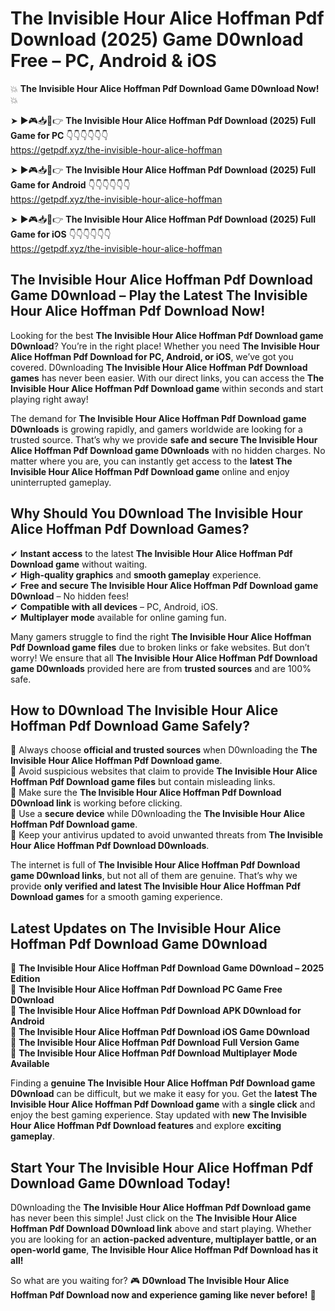 # The Invisible Hour Alice Hoffman Pdf Download (2025) Game D0wnload Free – PC, Android & iOS

💥 **The Invisible Hour Alice Hoffman Pdf Download Game D0wnload Now!** 💥  

➤ ►🎮📥📱👉 **The Invisible Hour Alice Hoffman Pdf Download (2025) Full Game for PC** 👇👇👇👇👇👇  
https://getpdf.xyz/the-invisible-hour-alice-hoffman  

➤ ►🎮📥📱👉 **The Invisible Hour Alice Hoffman Pdf Download (2025) Full Game for Android** 👇👇👇👇👇👇  
https://getpdf.xyz/the-invisible-hour-alice-hoffman  

➤ ►🎮📥📱👉 **The Invisible Hour Alice Hoffman Pdf Download (2025) Full Game for iOS** 👇👇👇👇👇👇  
https://getpdf.xyz/the-invisible-hour-alice-hoffman  

## The Invisible Hour Alice Hoffman Pdf Download Game D0wnload – Play the Latest The Invisible Hour Alice Hoffman Pdf Download Now!

Looking for the best **The Invisible Hour Alice Hoffman Pdf Download game D0wnload**? You’re in the right place! Whether you need **The Invisible Hour Alice Hoffman Pdf Download for PC, Android, or iOS**, we’ve got you covered. D0wnloading **The Invisible Hour Alice Hoffman Pdf Download games** has never been easier. With our direct links, you can access the **The Invisible Hour Alice Hoffman Pdf Download game** within seconds and start playing right away!  

The demand for **The Invisible Hour Alice Hoffman Pdf Download game D0wnloads** is growing rapidly, and gamers worldwide are looking for a trusted source. That’s why we provide **safe and secure The Invisible Hour Alice Hoffman Pdf Download game D0wnloads** with no hidden charges. No matter where you are, you can instantly get access to the **latest The Invisible Hour Alice Hoffman Pdf Download game** online and enjoy uninterrupted gameplay.  

## **Why Should You D0wnload The Invisible Hour Alice Hoffman Pdf Download Games?**  

✔ **Instant access** to the latest **The Invisible Hour Alice Hoffman Pdf Download game** without waiting.  
✔ **High-quality graphics** and **smooth gameplay** experience.  
✔ **Free and secure The Invisible Hour Alice Hoffman Pdf Download game D0wnload** – No hidden fees!  
✔ **Compatible with all devices** – PC, Android, iOS.  
✔ **Multiplayer mode** available for online gaming fun.  

Many gamers struggle to find the right **The Invisible Hour Alice Hoffman Pdf Download game files** due to broken links or fake websites. But don’t worry! We ensure that all **The Invisible Hour Alice Hoffman Pdf Download game D0wnloads** provided here are from **trusted sources** and are 100% safe.  

## **How to D0wnload The Invisible Hour Alice Hoffman Pdf Download Game Safely?**  

📌 Always choose **official and trusted sources** when D0wnloading the **The Invisible Hour Alice Hoffman Pdf Download game**.  
📌 Avoid suspicious websites that claim to provide **The Invisible Hour Alice Hoffman Pdf Download game files** but contain misleading links.  
📌 Make sure the **The Invisible Hour Alice Hoffman Pdf Download D0wnload link** is working before clicking.  
📌 Use a **secure device** while D0wnloading the **The Invisible Hour Alice Hoffman Pdf Download game**.  
📌 Keep your antivirus updated to avoid unwanted threats from **The Invisible Hour Alice Hoffman Pdf Download D0wnloads**.  

The internet is full of **The Invisible Hour Alice Hoffman Pdf Download game D0wnload links**, but not all of them are genuine. That’s why we provide **only verified and latest The Invisible Hour Alice Hoffman Pdf Download games** for a smooth gaming experience.  

## **Latest Updates on The Invisible Hour Alice Hoffman Pdf Download Game D0wnload**  

🔹 **The Invisible Hour Alice Hoffman Pdf Download Game D0wnload – 2025 Edition**  
🔹 **The Invisible Hour Alice Hoffman Pdf Download PC Game Free D0wnload**  
🔹 **The Invisible Hour Alice Hoffman Pdf Download APK D0wnload for Android**  
🔹 **The Invisible Hour Alice Hoffman Pdf Download iOS Game D0wnload**  
🔹 **The Invisible Hour Alice Hoffman Pdf Download Full Version Game**  
🔹 **The Invisible Hour Alice Hoffman Pdf Download Multiplayer Mode Available**  

Finding a **genuine The Invisible Hour Alice Hoffman Pdf Download game D0wnload** can be difficult, but we make it easy for you. Get the **latest The Invisible Hour Alice Hoffman Pdf Download game** with a **single click** and enjoy the best gaming experience. Stay updated with **new The Invisible Hour Alice Hoffman Pdf Download features** and explore **exciting gameplay**.  

## **Start Your The Invisible Hour Alice Hoffman Pdf Download Game D0wnload Today!**  

D0wnloading the **The Invisible Hour Alice Hoffman Pdf Download game** has never been this simple! Just click on the **The Invisible Hour Alice Hoffman Pdf Download D0wnload link** above and start playing. Whether you are looking for an **action-packed adventure, multiplayer battle, or an open-world game**, **The Invisible Hour Alice Hoffman Pdf Download has it all!**  

So what are you waiting for? 🎮 **D0wnload The Invisible Hour Alice Hoffman Pdf Download now and experience gaming like never before!** 🚀  